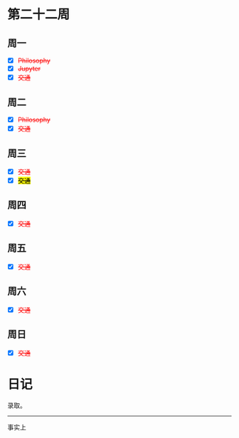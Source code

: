 # 第二十二周
## 周一
- [x] <del style="color:red;">Philosophy</del>
- [x] <del style="color:red;">Jupyter</del> 
- [x] <del style="color:red;">交通</del>

## 周二
- [x] <del style="color:red;">Philosophy</del>
- [x] <del style="color:red;">交通</del>

## 周三
- [x] <del style="color:red;">交通</del>
- [x] <del><span style="color:black; background-color:#ffff00;">交通</span></del>
  
## 周四
- [x] <del style="color:red;">交通</del>

## 周五
- [x] <del style="color:red;">交通</del>

## 周六
- [x] <del style="color:red;">交通</del>

## 周日
- [x] <del style="color:red;">交通</del>

# <strong>日记</strong>

录取。

--------------

事实上
